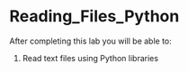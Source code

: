 # Reading_Files_Python
After completing this lab you will be able to:  
1) Read text files using Python libraries
